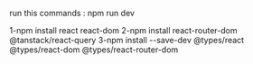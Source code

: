 run this commands : npm run dev 

1-npm install react react-dom
2-npm install react-router-dom @tanstack/react-query
3-npm install --save-dev @types/react @types/react-dom @types/react-router-dom
